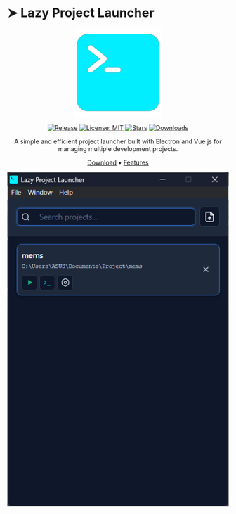 # ➤ Lazy Project Launcher
<div align="center">
<p align="center">
  <img src="./icon.png" alt="Lazy Project Launcher Logo" width="200"/>
</p>

<p align="center">

[![Release](https://img.shields.io/github/v/release/yeongpin/lazy-project-launcher?style=flat-square&logo=github&color=blue)](https://github.com/yeongpin/lazy-project-launcher/releases/latest)
[![License: MIT](https://img.shields.io/badge/License-MIT-lightgrey.svg)](https://opensource.org/licenses/MIT)
[![Stars](https://img.shields.io/github/stars/yeongpin/lazy-project-launcher?style=flat-square&logo=github)](https://github.com/yeongpin/lazy-project-launcher/stargazers)
[![Downloads](https://img.shields.io/github/downloads/yeongpin/lazy-project-launcher/total?style=flat-square&logo=github)](https://github.com/yeongpin/lazy-project-launcher/releases)

A simple and efficient project launcher built with Electron and Vue.js for managing multiple development projects.

[Download](https://github.com/yeongpin/lazy-project-launcher/releases) • [Features](#features)

<img src="./images/feature-01.png" alt="Lazy Project Launcher Screenshot" width="800"/>

</p>
</div>